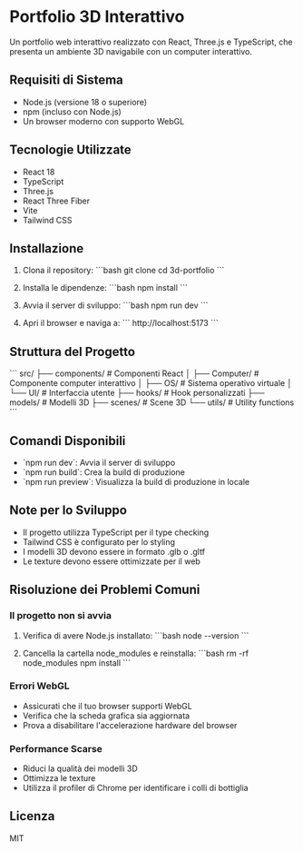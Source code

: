 # Portfolio 3D Interattivo

Un portfolio web interattivo realizzato con React, Three.js e TypeScript, che presenta un ambiente 3D navigabile con un computer interattivo.

## Requisiti di Sistema

- Node.js (versione 18 o superiore)
- npm (incluso con Node.js)
- Un browser moderno con supporto WebGL

## Tecnologie Utilizzate

- React 18
- TypeScript
- Three.js
- React Three Fiber
- Vite
- Tailwind CSS

## Installazione

1. Clona il repository:
\`\`\`bash
git clone <repository-url>
cd 3d-portfolio
\`\`\`

2. Installa le dipendenze:
\`\`\`bash
npm install
\`\`\`

3. Avvia il server di sviluppo:
\`\`\`bash
npm run dev
\`\`\`

4. Apri il browser e naviga a:
\`\`\`
http://localhost:5173
\`\`\`

## Struttura del Progetto

\`\`\`
src/
  ├── components/        # Componenti React
  │   ├── Computer/     # Componente computer interattivo
  │   ├── OS/           # Sistema operativo virtuale
  │   └── UI/           # Interfaccia utente
  ├── hooks/            # Hook personalizzati
  ├── models/           # Modelli 3D
  ├── scenes/           # Scene 3D
  └── utils/            # Utility functions
\`\`\`

## Comandi Disponibili

- \`npm run dev\`: Avvia il server di sviluppo
- \`npm run build\`: Crea la build di produzione
- \`npm run preview\`: Visualizza la build di produzione in locale

## Note per lo Sviluppo

- Il progetto utilizza TypeScript per il type checking
- Tailwind CSS è configurato per lo styling
- I modelli 3D devono essere in formato .glb o .gltf
- Le texture devono essere ottimizzate per il web

## Risoluzione dei Problemi Comuni

### Il progetto non si avvia

1. Verifica di avere Node.js installato:
\`\`\`bash
node --version
\`\`\`

2. Cancella la cartella node_modules e reinstalla:
\`\`\`bash
rm -rf node_modules
npm install
\`\`\`

### Errori WebGL

- Assicurati che il tuo browser supporti WebGL
- Verifica che la scheda grafica sia aggiornata
- Prova a disabilitare l'accelerazione hardware del browser

### Performance Scarse

- Riduci la qualità dei modelli 3D
- Ottimizza le texture
- Utilizza il profiler di Chrome per identificare i colli di bottiglia

## Licenza

MIT